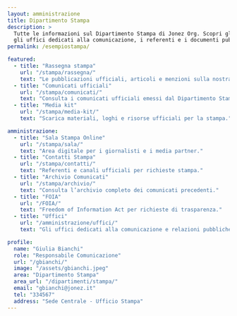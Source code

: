 ```yaml
---
layout: amministrazione
title: Dipartimento Stampa
description: >
  Tutte le informazioni sul Dipartimento Stampa di Jonez Org. Scopri gli organi,
  gli uffici dedicati alla comunicazione, i referenti e i documenti pubblici.
permalink: /esempiostampa/

featured:
  - title: "Rassegna stampa"
    url: "/stampa/rassegna/"
    text: "Le pubblicazioni ufficiali, articoli e menzioni sulla nostra organizzazione."
  - title: "Comunicati ufficiali"
    url: "/stampa/comunicati/"
    text: "Consulta i comunicati ufficiali emessi dal Dipartimento Stampa."
  - title: "Media kit"
    url: "/stampa/media-kit/"
    text: "Scarica materiali, loghi e risorse ufficiali per la stampa."

amministrazione:
  - title: "Sala Stampa Online"
    url: "/stampa/sala/"
    text: "Area digitale per i giornalisti e i media partner."
  - title: "Contatti Stampa"
    url: "/stampa/contatti/"
    text: "Referenti e canali ufficiali per richieste stampa."
  - title: "Archivio Comunicati"
    url: "/stampa/archivio/"
    text: "Consulta l’archivio completo dei comunicati precedenti."
  - title: "FOIA"
    url: "/FOIA/"
    text: "Freedom of Information Act per richieste di trasparenza."
  - title: "Uffici"
    url: "/amministrazione/uffici/"
    text: "Gli uffici dedicati alla comunicazione e relazioni pubbliche."

profile:
  name: "Giulia Bianchi"
  role: "Responsabile Comunicazione"
  url: "/gbianchi/"
  image: "/assets/gbianchi.jpeg"
  area: "Dipartimento Stampa"
  area_url: "/dipartimenti/stampa/"
  email: "gbianchi@jonez.it"
  tel: "334567"
  address: "Sede Centrale - Ufficio Stampa"
---
```

